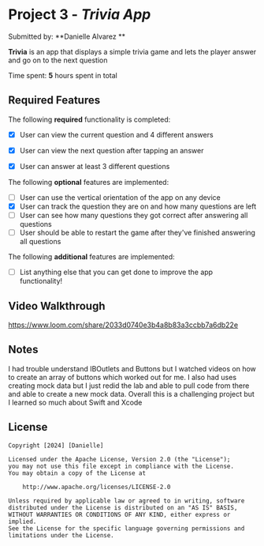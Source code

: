 # Project 3 - *Trivia App*

Submitted by: **Danielle Alvarez **

**Trivia** is an app that displays a simple trivia game and lets the player answer and go on to the next question 

Time spent: **5** hours spent in total

## Required Features

The following **required** functionality is completed:

- [X] User can view the current question and 4 different answers
- [X] User can view the next question after tapping an answer
- [X] User can answer at least 3 different questions


The following **optional** features are implemented:

- [ ] User can use the vertical orientation of the app on any device
- [X] User can track the question they are on and how many questions are left
- [ ] User can see how many questions they got correct after answering all questions
- [ ] User should be able to restart the game after they've finished answering all questions

The following **additional** features are implemented:

- [ ] List anything else that you can get done to improve the app functionality!

## Video Walkthrough

https://www.loom.com/share/2033d0740e3b4a8b83a3ccbb7a6db22e

## Notes

I had trouble understand IBOutlets and Buttons but I watched videos on how to create an array of buttons which worked out for me. I also had uses creating mock data but I just redid the lab and able to pull code from there and able to create a new mock data. Overall this is a challenging project but I learned so much about Swift and Xcode

## License

    Copyright [2024] [Danielle]

    Licensed under the Apache License, Version 2.0 (the "License");
    you may not use this file except in compliance with the License.
    You may obtain a copy of the License at

        http://www.apache.org/licenses/LICENSE-2.0

    Unless required by applicable law or agreed to in writing, software
    distributed under the License is distributed on an "AS IS" BASIS,
    WITHOUT WARRANTIES OR CONDITIONS OF ANY KIND, either express or implied.
    See the License for the specific language governing permissions and
    limitations under the License.
